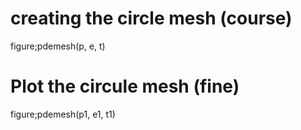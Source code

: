 

# creating the circle mesh (course)
figure;pdemesh(p, e, t)

# Plot the circule mesh (fine)
figure;pdemesh(p1, e1, t1)

